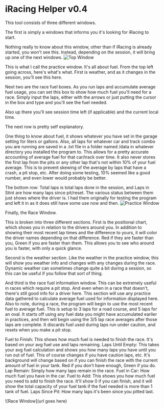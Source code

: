 iRacing Helper v0.4
============================================

This tool consists of three different windows.

The first is simply a windows that informs you it's looking for iRacing to start.

Nothing really to know about this window, other than if iRacing is already started, you won't see this. Instead, 
depending on the session, it will bring up one of the next windows.
![Top Window](http://i.imgur.com/MPRJuhJ.jpg)

This is what I call the practice window. It's all about fuel. From the top left going across, here's what's what. 
First is weather, and as it changes in the session, you'll see this here. 

Next two are the race fuel boxes. As you run laps and accumulate average fuel usage, you can set this box to show
how much fuel you'll need for a race. Simply input the laps, either with the arrows or just putting the cursor in 
the box and type and you'll see the fuel needed.

Also up there you'll see session time left (if applicable) and the current local time.

The next row is pretty self explanatory. 

One thing to know about fuel, it shows whatever you have set in the garage setting for liters or gallons. 
Also, all laps for whatever car and track combo you are running are saved in a .txt file in a folder named /data 
in whatever directory you installed the program to. This allows for a pretty accurate accounting of average fuel for
that car/track over time. It also never stores the first lap from the pits or any other lap that's not within 10% 
of your fuel average. This is to prevent skewing of the average by laps that have a crash, a pit stop, etc. After 
doing some testing, 10% seemed like a good number, and even lower would probably be better. 

The bottom row: Total laps is total laps done in the session, and Laps in Stint are how many laps since pit/reset. 
The various status between them just shows where the driver is. I had them originally for testing the program and 
left it in as it does still have some use now and then. 
![Practice Window](http://i.imgur.com/aWMuspu.jpg)

Finally, the Race Window.

This is broken into three different sections. First is the positional chart, which shows you in relation to the
drivers around you. In addition to showing their most recent lap times and the difference to yours, it will color
the driver names depending on that difference. Red if they are faster than you, Green if you are faster than them. 
This allows you to see who around you is faster, with only a quick glance. 

Second is the weather section. Like the weather in the practice window, this will show you weather info and changes
with any changes during the race. Dynamic weather can sometimes change quite a bit during a session, so this can 
be useful if you follow that sort of thing. 

And third is the race fuel information window. This can be extremely useful in races which require a pit stop. And
even when in a race that doesn't, there's still good info for a driver here. This section will use any practice data 
gathered to calculate average fuel used for information displayed here. Also to note, during a race, the program will 
begin to use the most recent fuel to average fuel. This is setup to 3 laps for a road course, and 5 laps for an
oval. It starts off using any fuel data you might have accumulated earlier in practices, and then will begin using
the 3/5 lap race averages after those laps are complete. It discards fuel used during laps run under caution, and resets
when you make a pit stop. 

Fuel to Finish: This shows how much fuel is needed to finish the race. It's based on your avg fuel use and laps
remaining. 
Laps Until Empty: This takes your avg fuel calculation and shows you how many laps you have until you run out of fuel. 
This of course changes if you have caution laps, etc. It's background will change based on if you can finish the race
with the current amount of fuel in your tank. Red if you don't have enough, Green if you do. 
Lap Remain: Simply how many laps remain in the race. 
Fuel in Car: How much fuel you have in the car. 
Fuel to Add: This shows you how much fuel you need to add to finish the race. It'll show 0 if you can finish, and
it will show the total capacity of your fuel tank if the fuel needed is more than 1 tank of fuel.
Laps Since Pit: How many laps it's been since you pitted last. 

![Race Window](url goes here)

